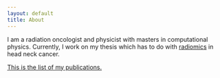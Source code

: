 ```yaml
---
layout: default
title: About
---
```


I am a radiation oncologist and physicist with masters in computational physics. Currently, I work
on my thesis which has to do with [radiomics](https://en.wikipedia.org/wiki/Radiomics) in
head neck cancer.

[This is the list of my publications.](https://scholar.google.gr/citations?hl=en&user=HMbAeKQAAAAJ)
